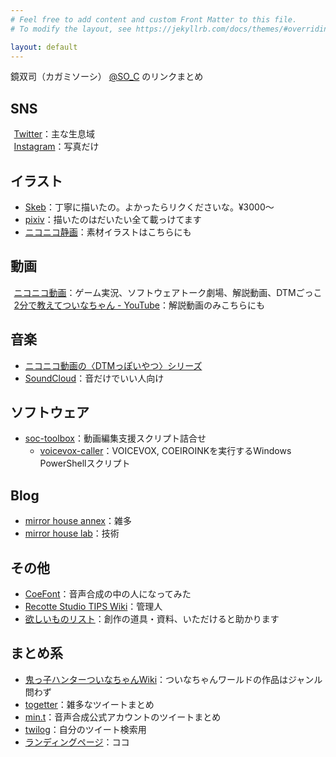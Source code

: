 ```yaml
---
# Feel free to add content and custom Front Matter to this file.
# To modify the layout, see https://jekyllrb.com/docs/themes/#overriding-theme-defaults

layout: default
---
```


鏡双司（カガミソーシ） [@SO_C](https://twitter.com/SO_C) のリンクまとめ

## SNS

<ul style="list-style: none;">
  <li class="ti ti-brand-twitter" style="text-indent: -1.3em;"> <a href="https://twitter.com/SO_C">Twitter</a>：主な生息域</li>
  <li class="ti ti-brand-instagram" style="text-indent: -1.3em;"> <a href="https://www.instagram.com/so_c.k/">Instagram</a>：写真だけ</li>
</ul>

## イラスト

* [Skeb](https://skeb.jp/@SO_C)：丁寧に描いたの。よかったらリクくださいな。¥3000～
* [pixiv](https://www.pixiv.net/users/17301691)：描いたのはだいたい全て載っけてます
* [ニコニコ静画](https://seiga.nicovideo.jp/user/illust/13145014)：素材イラストはこちらにも

## 動画

<ul style="list-style: none;">
  <li class="ti ti-device-tv" style="text-indent: -1.3em;"> <a href="https://www.nicovideo.jp/user/13145014">ニコニコ動画</a>：ゲーム実況、ソフトウェアトーク劇場、解説動画、DTMごっこ</li>
  <li class="ti ti-brand-youtube" style="text-indent: -1.3em;"> <a href="https://www.youtube.com/channel/UCASSVIUKXBTFcdeKm3r1QgA">2分で教えてついなちゃん - YouTube</a>：解説動画のみこちらにも</li>
</ul>

## 音楽

* [ニコニコ動画の〈DTMっぽいやつ〉シリーズ](https://www.nicovideo.jp/series/172101)
* [SoundCloud](https://soundcloud.com/so-c-kagami)：音だけでいい人向け

## ソフトウェア

* [soc-toolbox](https://github.com/so-c/soc-toolbox)：動画編集支援スクリプト詰合せ
  * [voicevox-caller](./toolbox/voicevox-caller.html)：VOICEVOX, COEIROINKを実行するWindows PowerShellスクリプト

## Blog

* [mirror house annex](https://mirahalibrary.blogspot.com/)：雑多
* [mirror house lab](https://mirahalab.blogspot.com/)：技術

## その他

* [CoeFont](https://coefont.cloud/coefonts/6f459c2e-1294-4543-b4ae-2a19336ceb17)：音声合成の中の人になってみた
* [Recotte Studio TIPS Wiki](https://wikiwiki.jp/recosta/)：管理人
* [欲しいものリスト](https://www.amazon.co.jp/hz/wishlist/ls/1NJZV3RGORDVP)：創作の道具・資料、いただけると助かります

## まとめ系
* [鬼っ子ハンターついなちゃんWiki](https://tsuinawiki.cyou/creater/%E9%8F%A1%E5%8F%8C%E5%8F%B8)：ついなちゃんワールドの作品はジャンル問わず
* [togetter](https://togetter.com/id/SO_C)：雑多なツイートまとめ
* [min.t](https://min.togetter.com/id/SO_C)：音声合成公式アカウントのツイートまとめ
* [twilog](https://twilog.org/SO_C)：自分のツイート検索用
* [ランディングページ](https://so-c.github.io/)：ココ
